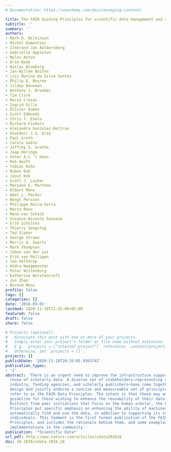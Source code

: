 ```yaml
---
# Documentation: https://wowchemy.com/docs/managing-content/

title: The FAIR Guiding Principles for scientific data management and stewardship
subtitle: ''
summary: ''
authors:
- Mark D. Wilkinson
- Michel Dumontier
- IJsbrand Jan Aalbersberg
- Gabrielle Appleton
- Myles Axton
- Arie Baak
- Niklas Blomberg
- Jan-Willem Boiten
- Luiz Bonino da Silva Santos
- Philip E. Bourne
- Jildau Bouwman
- Anthony J. Brookes
- Tim Clark
- Mercè Crosas
- Ingrid Dillo
- Olivier Dumon
- Scott Edmunds
- Chris T. Evelo
- Richard Finkers
- Alejandra Gonzalez-Beltran
- Alasdair J.G. Gray
- Paul Groth
- Carole Goble
- Jeffrey S. Grethe
- Jaap Heringa
- Peter A.C ’t Hoen
- Rob Hooft
- Tobias Kuhn
- Ruben Kok
- Joost Kok
- Scott J. Lusher
- Maryann E. Martone
- Albert Mons
- Abel L. Packer
- Bengt Persson
- Philippe Rocca-Serra
- Marco Roos
- Rene van Schaik
- Susanna-Assunta Sansone
- Erik Schultes
- Thierry Sengstag
- Ted Slater
- George Strawn
- Morris A. Swertz
- Mark Thompson
- Johan van der Lei
- Erik van Mulligen
- Jan Velterop
- Andra Waagmeester
- Peter Wittenburg
- Katherine Wolstencroft
- Jun Zhao
- Barend Mons
profile: false
tags: []
categories: []
date: '2016-03-01'
lastmod: 2020-11-18T21:35:06+01:00
featured: false
draft: false
share: false

# Projects (optional).
#   Associate this post with one or more of your projects.
#   Simply enter your project's folder or file name without extension.
#   E.g. `projects = ["internal-project"]` references `content/project/deep-learning/index.md`.
#   Otherwise, set `projects = []`.
projects: []
publishDate: '2020-11-18T20:35:05.936374Z'
publication_types:
- '2'
abstract: 'There is an urgent need to improve the infrastructure supporting the
  reuse of scholarly data. A diverse set of stakeholders—representing academia,
  industry, funding agencies, and scholarly publishers—have come together to
  design and jointly endorse a concise and measureable set of principles that we
  refer to as the FAIR Data Principles. The intent is that these may act as a
  guideline for those wishing to enhance the reusability of their data holdings.
  Distinct from peer initiatives that focus on the human scholar, the FAIR
  Principles put specific emphasis on enhancing the ability of machines to
  automatically find and use the data, in addition to supporting its reuse by
  individuals. This Comment is the first formal publication of the FAIR
  Principles, and includes the rationale behind them, and some exemplar
  implementations in the community.'
publication: '*Scientific Data*'
url_pdf: http://www.nature.com/articles/sdata201618
doi: 10.1038/sdata.2016.18
---
```

